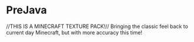 # PreJava
//THIS IS A MINECRAFT TEXTURE PACK!// Bringing the classic feel back to current day Minecraft, but with more accuracy this time!
